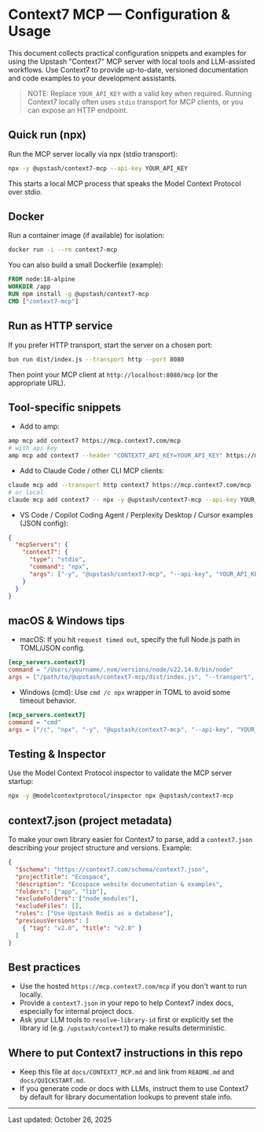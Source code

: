 # Context7 MCP — Configuration & Usage

This document collects practical configuration snippets and examples for using the Upstash "Context7" MCP server with local tools and LLM-assisted workflows. Use Context7 to provide up-to-date, versioned documentation and code examples to your development assistants.

> NOTE: Replace `YOUR_API_KEY` with a valid key when required. Running Context7 locally often uses `stdio` transport for MCP clients, or you can expose an HTTP endpoint.

## Quick run (npx)

Run the MCP server locally via npx (stdio transport):

```bash
npx -y @upstash/context7-mcp --api-key YOUR_API_KEY
```

This starts a local MCP process that speaks the Model Context Protocol over stdio.

## Docker

Run a container image (if available) for isolation:

```bash
docker run -i --rm context7-mcp
```

You can also build a small Dockerfile (example):

```dockerfile
FROM node:18-alpine
WORKDIR /app
RUN npm install -g @upstash/context7-mcp
CMD ["context7-mcp"]
```

## Run as HTTP service

If you prefer HTTP transport, start the server on a chosen port:

```bash
bun run dist/index.js --transport http --port 8080
```

Then point your MCP client at `http://localhost:8080/mcp` (or the appropriate URL).

## Tool-specific snippets

- Add to amp:

```bash
amp mcp add context7 https://mcp.context7.com/mcp
# with api key
amp mcp add context7 --header "CONTEXT7_API_KEY=YOUR_API_KEY" https://mcp.context7.com/mcp
```

- Add to Claude Code / other CLI MCP clients:

```bash
claude mcp add --transport http context7 https://mcp.context7.com/mcp --header "CONTEXT7_API_KEY: YOUR_API_KEY"
# or local
claude mcp add context7 -- npx -y @upstash/context7-mcp --api-key YOUR_API_KEY
```

- VS Code / Copilot Coding Agent / Perplexity Desktop / Cursor examples (JSON config):

```json
{
  "mcpServers": {
    "context7": {
      "type": "stdio",
      "command": "npx",
      "args": ["-y", "@upstash/context7-mcp", "--api-key", "YOUR_API_KEY"]
    }
  }
}
```

## macOS & Windows tips

- macOS: If you hit `request timed out`, specify the full Node.js path in TOML/JSON config.

```toml
[mcp_servers.context7]
command = "/Users/yourname/.nvm/versions/node/v22.14.0/bin/node"
args = ["/path/to/@upstash/context7-mcp/dist/index.js", "--transport", "stdio", "--api-key", "YOUR_API_KEY"]
```

- Windows (cmd): Use `cmd /c npx` wrapper in TOML to avoid some timeout behavior.

```toml
[mcp_servers.context7]
command = "cmd"
args = ["/c", "npx", "-y", "@upstash/context7-mcp", "--api-key", "YOUR_API_KEY"]
```

## Testing & Inspector

Use the Model Context Protocol inspector to validate the MCP server startup:

```bash
npx -y @modelcontextprotocol/inspector npx @upstash/context7-mcp
```

## context7.json (project metadata)

To make your own library easier for Context7 to parse, add a `context7.json` describing your project structure and versions. Example:

```json
{
  "$schema": "https://context7.com/schema/context7.json",
  "projectTitle": "Ecospace",
  "description": "Ecospace website documentation & examples",
  "folders": ["app", "lib"],
  "excludeFolders": ["node_modules"],
  "excludeFiles": [],
  "rules": ["Use Upstash Redis as a database"],
  "previousVersions": [
    { "tag": "v2.0", "title": "v2.0" }
  ]
}
```

## Best practices

- Use the hosted `https://mcp.context7.com/mcp` if you don't want to run locally.
- Provide a `context7.json` in your repo to help Context7 index docs, especially for internal project docs.
- Ask your LLM tools to `resolve-library-id` first or explicitly set the library id (e.g. `/upstash/context7`) to make results deterministic.

## Where to put Context7 instructions in this repo

- Keep this file at `docs/CONTEXT7_MCP.md` and link from `README.md` and `docs/QUICKSTART.md`.
- If you generate code or docs with LLMs, instruct them to use Context7 by default for library documentation lookups to prevent stale info.

---

Last updated: October 26, 2025
